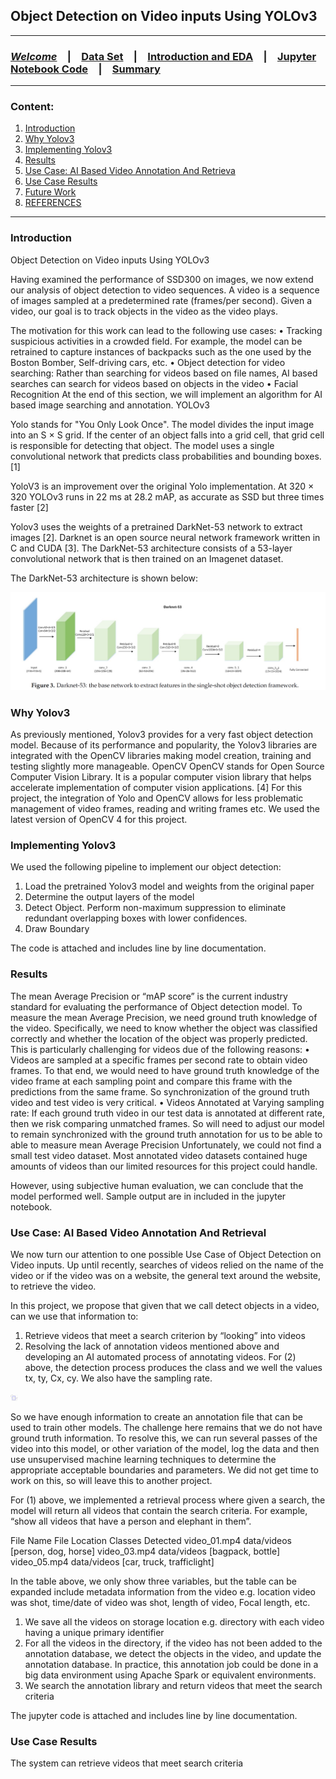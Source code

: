 
##  Object Detection on Video inputs Using YOLOv3

<HR>

### [**_Welcome_**](readme.md)&emsp;|&emsp;[Data Set](data-set.md)&emsp;|&emsp;[Introduction and EDA](eda.md)&emsp;|&emsp;[Jupyter Notebook Code](YOLOv3.ipynb)&emsp;|&emsp;[Summary](summary.md)
<HR>

### Content:
1. [Introduction](#introduction)
2. [Why Yolov3](#why-yolov3)
3. [Implementing Yolov3](#implementing-yolov3)
4. [Results](#results)
5. [Use Case: AI Based Video Annotation And Retrieva](#use-case)
6. [Use Case Results](#use-case-results)
7. [Future Work](#future-work)
8. [REFERENCES](#references)

<HR>

### Introduction


Object Detection on Video inputs Using YOLOv3

Having examined the performance of SSD300 on images, we now extend our analysis of object detection to video sequences. A video is a sequence of images sampled at a predetermined rate (frames/per second). Given a video, our goal is to track objects in the video as the video plays.

The motivation for this work can lead to the following use cases:
•	Tracking suspicious activities in a crowded field. For example, the model can be retrained to capture instances of backpacks such as the one used by the Boston Bomber, Self-driving cars, etc.
•	Object detection for video searching: Rather than searching for videos based on file names, AI based searches can search for videos based on objects in the video
•	Facial Recognition
At the end of this section, we will implement an algorithm for AI based image searching and annotation.
YOLOv3

Yolo stands for "You Only Look Once". The model divides the input image into an S × S grid. If the center of an object falls into a grid cell, that grid cell is responsible for detecting that object. The model uses a single convolutional network that predicts class probabilities and bounding boxes. [1]

YoloV3 is an improvement over the original Yolo implementation. At 320 × 320 YOLOv3 runs in 22 ms at 28.2 mAP, as accurate as SSD but three times faster [2]

Yolov3 uses the weights of a pretrained DarkNet-53 network to extract images [2].  Darknet is an open source neural network framework written in C and CUDA [3]. The DarkNet-53 architecture consists of a 53-layer convolutional network that is then trained on an Imagenet dataset.

The DarkNet-53 architecture is shown below:

 ![png](imgs/darknet-53.png)
 
### Why Yolov3
As previously mentioned, Yolov3 provides for a very fast object detection model. Because of its performance and popularity, the Yolov3 libraries are integrated with the OpenCV libraries making model creation, training and testing slightly more manageable.
OpenCV
OpenCV stands for Open Source Computer Vision Library. It is a popular computer vision library that helps accelerate implementation of computer vision applications. [4] For this project, the integration of Yolo and OpenCV allows for less problematic management of video frames, reading and writing frames etc. We used the latest version of OpenCV 4 for this project.

### Implementing Yolov3

We used the following pipeline to implement our object detection:
1.	Load the pretrained Yolov3 model and weights from the original paper
2.	Determine the output layers of the model
3.	Detect Object. Perform non-maximum suppression to eliminate redundant overlapping boxes with lower confidences.
4.	Draw Boundary 

The code is attached and includes line by line documentation.

### Results

The mean Average Precision or “mAP score” is the current industry standard for evaluating the performance of Object detection model. To measure the mean Average Precision, we need ground truth knowledge of the video. Specifically, we need to know whether the object was classified correctly and whether the location of the object was properly predicted. This is particularly challenging for videos due of the following reasons:
•	Videos are sampled at a specific frames per second rate to obtain video frames. To that end, we would need to have ground truth knowledge of the video frame at each sampling point and compare this frame with the predictions from the same frame. So synchronization of the ground truth video and test video is very critical.
•	Videos Annotated at Varying sampling rate: If each ground truth video in our test data is annotated at different rate, then we risk comparing unmatched frames. So will need to adjust our model to remain synchronized with the ground truth annotation for us to be able to able to measure mean Average Precision
Unfortunately, we could not find a small test video dataset. Most annotated video datasets contained huge amounts of videos than our limited resources for this project could handle. 

However, using subjective human evaluation, we can conclude that the model performed well. Sample output are in included in the jupyter notebook.  

### Use Case: AI Based Video Annotation And Retrieval

We now turn our attention to one possible Use Case of Object Detection on Video inputs. Up until recently, searches of videos relied on the name of the video or if the video was on a website, the general text around the website, to retrieve the video.

In this project, we propose that given that we call detect objects in a video, can we use that information to:
1.	Retrieve videos that meet a search criterion by “looking” into videos 
2.	Resolving the lack of annotation videos mentioned above and developing an AI automated process of annotating videos. 
For (2) above, the detection process produces the class and we well the values tx, ty, Cx, cy. We also have the sampling rate.


 <img src="imgs/bound_box.png" alt="drawing" height="10"/>


So we have enough information to create an annotation file that can be used to train other models. The challenge here remains that we do not have ground truth information. To resolve this, we can run several passes of the video into this model, or other variation of the model, log the data and then use unsupervised machine learning techniques to determine the appropriate acceptable boundaries and parameters. We did not get time to work on this, so will leave this to another project.

For (1) above, we implemented a retrieval process where given a search, the model will return all videos that contain the search criteria. For example, “show all videos that have a person and elephant in them”.

File Name	File Location	Classes Detected
video_01.mp4	data/videos	[person, dog, horse]
video_03.mp4	data/videos	[bagpack, bottle]
video_05.mp4	data/videos	[car, truck, trafficlight]

In the table above, we only show three variables, but the table can be expanded include metadata information from the video e.g. location video was shot, time/date of video was shot, length of video, Focal length, etc. 
1.	We save all the videos on storage location e.g. directory with each video having a unique primary identifier
2.	For all the videos in the directory, if the video has not been added to the annotation database, we detect the objects in the video, and update the annotation database. In practice, this annotation job could be done in a big data environment using Apache Spark or equivalent environments.
3.	We search the annotation library and return videos that meet the search criteria

The jupyter code is attached and includes line by line documentation.

### Use Case Results

The system can retrieve videos that meet search criteria





